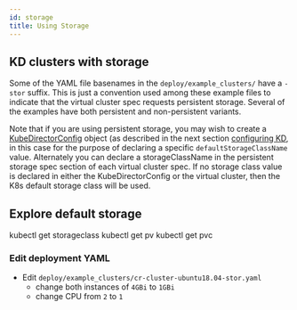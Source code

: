 ```yaml
---
id: storage 
title: Using Storage
---
```


## KD clusters with storage

Some of the YAML file basenames in the `deploy/example_clusters/` have a `-stor` suffix. This is just a convention used among these example files to indicate that the virtual cluster spec requests persistent storage. Several of the examples have both persistent and non-persistent variants.

Note that if you are using persistent storage, you may wish to create a [KubeDirectorConfig](https://github.com/bluek8s/kubedirector/wiki/KubeDirectorConfig-Definition) object (as described in the next section [configuring KD](configuring), in this case for the purpose of declaring a specific `defaultStorageClassName` value. Alternately you can declare a storageClassName in the persistent storage spec section of each virtual cluster spec. If no storage class value is declared in either the KubeDirectorConfig or the virtual cluster, then the K8s default storage class will be used.


## Explore default storage

kubectl get storageclass
kubectl get pv
kubectl get pvc

### Edit deployment YAML

- Edit `deploy/example_clusters/cr-cluster-ubuntu18.04-stor.yaml` 
  - change both instances of `4GBi` to `1GBi` 
  - change CPU from `2` to `1`

